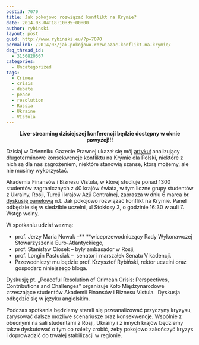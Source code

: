 ```yaml
---
postid: 7070
title: Jak pokojowo rozwiązać konflikt na Krymie?
date: 2014-03-04T18:10:35+00:00
author: rybinski
layout: post
guid: http://www.rybinski.eu/?p=7070
permalink: /2014/03/jak-pokojowo-rozwiazac-konflikt-na-krymie/
dsq_thread_id:
  - 3150820567
categories:
  - Uncategorized
tags:
  - Crimea
  - crisis
  - debate
  - peace
  - resolution
  - Russia
  - Ukraine
  - VIstula
---
```

<p style="text-align: center;">
  <strong>Live-streaming dzisiejszej konferencji będzie dostępny w oknie powyżej!!!</strong>
</p>

Dzisiaj w Dzienniku Gazecie Prawnej ukazał się mój [artykuł](http://forsal.pl/artykuly/782081,rybinski-co-zmieni-konflikt-o-krym.html) analizujący długoterminowe konsekwencje konfliktu na Krymie dla Polski, niektóre z nich są dla nas zagrożeniem, niektóre stanowią szansę, którą możemy, ale nie musimy wykorzystać.

Akademia Finansów i Biznesu Vistula, w której studiuje ponad 1300 studentów zagranicznych z 40 krajów świata, w tym liczne grupy studentów z Ukrainy, Rosji, Turcji i krajów Azji Centralnej, zaprasza w dniu 6 marca br. [dyskusję panelową](http://www.vistula.edu.pl/Aktualnosci/Pokojowe-rozwiazanie-konfliktu-na-Krymie-perspektywy-i-wyzwania) n.t. Jak pokojowo rozwiązać konflikt na Krymie. Panel odbędzie się w siedzibie uczelni, ul Stokłosy 3, o godzinie 16:30 w auli 7. Wstęp wolny.

W spotkaniu udział wezmą:

  * prof. Jerzy Maria Nowak –** **wiceprzewodniczący Rady Wykonawczej Stowarzyszenia Euro-Atlantyckiego,
  * prof. Stanisław Ciosek – były ambasador w Rosji,
  * prof. Longin Pastusiak –  senator i marszałek Senatu V kadencji.
  * Przewodniczył mu będzie prof. Krzysztof Rybiński, rektor uczelni oraz gospodarz niniejszego bloga.

Dyskusję pt. „Peaceful Resolution of Crimean Crisis: Perspectives, Contributions and Challenges” organizuje Koło Międzynarodowe zrzeszające studentów Akademii Finansów i Biznesu Vistula.  Dyskusja odbędzie się w języku angielskim.

Podczas spotkania będziemy starali się przeanalizować przyczyny kryzysu, zarysować dalsze możliwe scenariusze oraz konsekwencje. Wspólnie z obecnymi na sali studentami z Rosji, Ukrainy i z innych krajów będziemy także dyskutować o tym co należy zrobić, żeby pokojowo zakończyć kryzys i doprowadzić do trwałej stabilizacji w regionie.
